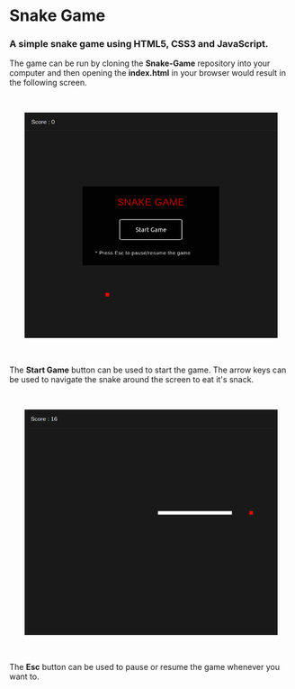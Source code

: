 # Snake Game

### A simple snake game using HTML5, CSS3 and JavaScript.

The game can be run by cloning the **Snake-Game** repository into your computer and then opening the **index.html** in your browser would result in the following screen.

<br>
<p align="center">
    <img src="images/snake_preview.png" alt="Snake Preview" width="450px" height="400px">
</p>
<br>

The **Start Game** button can be used to start the game. The arrow keys can be used to navigate the snake around the screen to eat it's snack. 

<br>
<p align="center">
    <img src="images/snake_game.png" alt="Snake Game" width="450px" height="400px" >
</p>
<br>


The **Esc** button can be used to pause or resume the game whenever you want to.